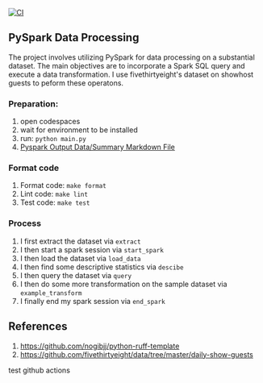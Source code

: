[![CI](https://github.com/nogibjj/Jeremy_Tan_IDS706_Week10/actions/workflows/cicd.yml/badge.svg)](https://github.com/nogibjj/Jeremy_Tan_IDS706_Week10/actions/workflows/cicd.yml)
## PySpark Data Processing
The project involves utilizing PySpark for data processing on a substantial dataset. The main objectives are to incorporate a Spark SQL query and execute a data transformation. I use fivethirtyeight's dataset on showhost guests to peform these operatons. 

### Preparation:
1. open codespaces
2. wait for environment to be installed
3. run: `python main.py`
4. [Pyspark Output Data/Summary Markdown File](pyspark_output.md)

### Format code
1. Format code: `make format`
2. Lint code: `make lint`
3. Test code: `make test`

### Process
1. I first extract the dataset via `extract` 
2. I then start a spark session via `start_spark`
3. I then load the dataset via `load_data`
4. I then find some descriptive statistics via `descibe`
5. I then query the dataset via `query`
6. I then do some more transformation on the sample dataset via `example_transform`
7. I finally end my spark session via `end_spark`

## References
1. https://github.com/nogibjj/python-ruff-template
2. https://github.com/fivethirtyeight/data/tree/master/daily-show-guests



test github actions
